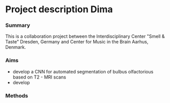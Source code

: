 


# Project description Dima

### Summary
 This is a collaboration project between  the Interdisciplinary Center "Smell & Taste" Dresden, Germany and Center for Music in the Brain Aarhus, Denmark.


### Aims

 - develop a CNN for automated segmentation of bulbus olfactorious based on T2 - MRI scans
 - develop 

 


### Methods  
<!--stackedit_data:
eyJoaXN0b3J5IjpbODc0MjEwMjc4LC0xNzY5MzIxMDgsLTcxND
YxOTc1Ml19
-->